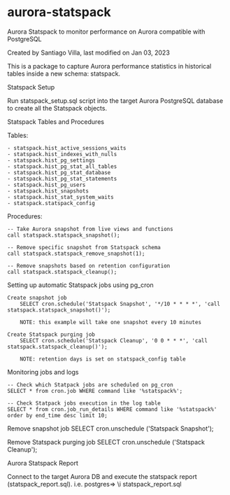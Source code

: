 # aurora-statspack

Aurora Statspack to monitor performance on Aurora compatible with PostgreSQL

Created by Santiago Villa, last modified on Jan 03, 2023

This is a package to capture Aurora performance statistics in historical tables inside a new schema: statspack.

Statspack Setup

Run statspack_setup.sql script into the target Aurora PostgreSQL database to create all the Statspack objects.

Statspack Tables and Procedures

Tables:
    
    - statspack.hist_active_sessions_waits
    - statspack.hist_indexes_with_nulls
    - statspack.hist_pg_settings
    - statspack.hist_pg_stat_all_tables
    - statspack.hist_pg_stat_database
    - statspack.hist_pg_stat_statements
    - statspack.hist_pg_users
    - statspack.hist_snapshots
    - statspack.hist_stat_system_waits
    - statspack.statspack_config

Procedures:

    -- Take Aurora snapshot from live views and functions
    call statspack.statspack_snapshot();

    -- Remove specific snapshot from Statspack schema
    call statspack.statspack_remove_snapshot(1);

    -- Remove snapshots based on retention configuration
    call statspack.statspack_cleanup();

Setting up automatic Statspack jobs using pg_cron

    Create snapshot job
    	SELECT cron.schedule('Statspack Snapshot', '*/10 * * * *', 'call statspack.statspack_snapshot()');

    	NOTE: this example will take one snapshot every 10 minutes

    Create Statspack purging job
    	SELECT cron.schedule('Statspack Cleanup', '0 0 * * *', 'call statspack.statspack_cleanup()');

    	NOTE: retention days is set on statspack_config table

Monitoring jobs and logs

    -- Check which Statpack jobs are scheduled on pg_cron
    SELECT * from cron.job WHERE command like '%statspack%';

    -- Check Statpack jobs execution in the log table
    SELECT * from cron.job_run_details WHERE command like '%statspack%' order by end_time desc limit 10;

Remove snapshot job
SELECT cron.unschedule ('Statspack Snapshot');

Remove Statspack purging job
SELECT cron.unschedule ('Statspack Cleanup');

Aurora Statspack Report

Connect to the target Aurora DB and execute the statspack report (statspack_report.sql).
i.e.
postgres=> \i statspack_report.sql
